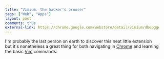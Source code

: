 ```yaml
---
title: "Vimium: the hacker's browser" 
tags: ["Web", "Apps"]
layout: post
comments: true
external-link: https://chrome.google.com/webstore/detail/vimium/dbepggeogbaibhgnhhndojpepiihcmeb
---
```


I'm probably the last person on earth to discover this neat little extension but it's nonetheless a great thing for both navigating in [Chrome](http://www.google.com/chrome "Chrome") and learning the basic [Vim](http://www.vim.org/ "Vim") commands.
